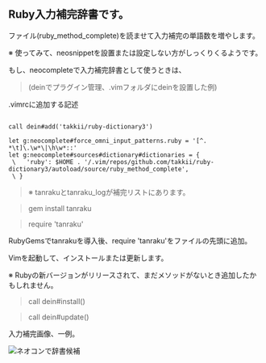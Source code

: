 ## Ruby入力補完辞書です。

ファイル(ruby_method_complete)を読ませて入力補完の単語数を増やします。

※ 使ってみて、neosnippetを設置または設定しない方がしっくりくるようです。

もし、neocompleteで入力補完辞書として使うときは、

>(deinでプラグイン管理、.vimフォルダにdeinを設置した例)

.vimrcに追加する記述

```

call dein#add('takkii/ruby-dictionary3')

let g:neocomplete#force_omni_input_patterns.ruby = '[^. *\t]\.\w*\|\h\w*::'
let g:neocomplete#sources#dictionary#dictionaries = {
 \   'ruby': $HOME . '/.vim/repos/github.com/takkii/ruby-dictionary3/autoload/source/ruby_method_complete',
 \ }

```

>※ tanrakuとtanraku_logが補完リストにあります。

>gem install tanraku

>require 'tanraku'

RubyGemsでtanrakuを導入後、require 'tanraku'をファイルの先頭に追加。

Vimを起動して、インストールまたは更新します。

※ Rubyの新バージョンがリリースされて、まだメソッドがないとき追加したかもしれません。

> call dein#install()

> call dein#update()

入力補完画像、一例。

![ネオコンで辞書候補](https://github.com/takkii/ruby-dictionary3/blob/master/images/image.gif)
